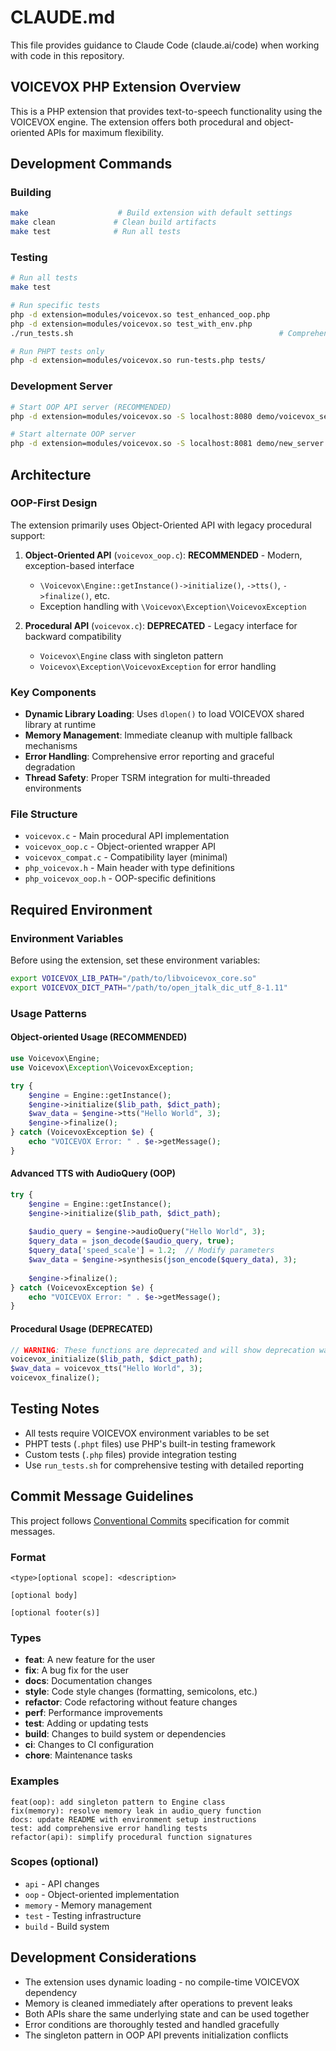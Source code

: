 # CLAUDE.md

This file provides guidance to Claude Code (claude.ai/code) when working with code in this repository.

## VOICEVOX PHP Extension Overview

This is a PHP extension that provides text-to-speech functionality using the VOICEVOX engine. The extension offers both procedural and object-oriented APIs for maximum flexibility.

## Development Commands

### Building
```bash
make                    # Build extension with default settings
make clean             # Clean build artifacts
make test              # Run all tests
```

### Testing
```bash
# Run all tests
make test

# Run specific tests
php -d extension=modules/voicevox.so test_enhanced_oop.php
php -d extension=modules/voicevox.so test_with_env.php
./run_tests.sh                                              # Comprehensive test suite

# Run PHPT tests only
php -d extension=modules/voicevox.so run-tests.php tests/
```

### Development Server
```bash
# Start OOP API server (RECOMMENDED)
php -d extension=modules/voicevox.so -S localhost:8080 demo/voicevox_server.php

# Start alternate OOP server
php -d extension=modules/voicevox.so -S localhost:8081 demo/new_server.php
```

## Architecture

### OOP-First Design
The extension primarily uses Object-Oriented API with legacy procedural support:

1. **Object-Oriented API** (`voicevox_oop.c`): **RECOMMENDED** - Modern, exception-based interface
   - `\Voicevox\Engine::getInstance()->initialize()`, `->tts()`, `->finalize()`, etc.
   - Exception handling with `\Voicevox\Exception\VoicevoxException`
   
2. **Procedural API** (`voicevox.c`): **DEPRECATED** - Legacy interface for backward compatibility
   - `Voicevox\Engine` class with singleton pattern
   - `Voicevox\Exception\VoicevoxException` for error handling

### Key Components
- **Dynamic Library Loading**: Uses `dlopen()` to load VOICEVOX shared library at runtime
- **Memory Management**: Immediate cleanup with multiple fallback mechanisms
- **Error Handling**: Comprehensive error reporting and graceful degradation
- **Thread Safety**: Proper TSRM integration for multi-threaded environments

### File Structure
- `voicevox.c` - Main procedural API implementation
- `voicevox_oop.c` - Object-oriented wrapper API
- `voicevox_compat.c` - Compatibility layer (minimal)
- `php_voicevox.h` - Main header with type definitions
- `php_voicevox_oop.h` - OOP-specific definitions

## Required Environment

### Environment Variables
Before using the extension, set these environment variables:

```bash
export VOICEVOX_LIB_PATH="/path/to/libvoicevox_core.so"
export VOICEVOX_DICT_PATH="/path/to/open_jtalk_dic_utf_8-1.11"
```

### Usage Patterns

#### Object-oriented Usage (RECOMMENDED)
```php
use Voicevox\Engine;
use Voicevox\Exception\VoicevoxException;

try {
    $engine = Engine::getInstance();
    $engine->initialize($lib_path, $dict_path);
    $wav_data = $engine->tts("Hello World", 3);
    $engine->finalize();
} catch (VoicevoxException $e) {
    echo "VOICEVOX Error: " . $e->getMessage();
}
```

#### Advanced TTS with AudioQuery (OOP)
```php
try {
    $engine = Engine::getInstance();
    $engine->initialize($lib_path, $dict_path);
    
    $audio_query = $engine->audioQuery("Hello World", 3);
    $query_data = json_decode($audio_query, true);
    $query_data['speed_scale'] = 1.2;  // Modify parameters
    $wav_data = $engine->synthesis(json_encode($query_data), 3);
    
    $engine->finalize();
} catch (VoicevoxException $e) {
    echo "VOICEVOX Error: " . $e->getMessage();
}
```

#### Procedural Usage (DEPRECATED)
```php
// WARNING: These functions are deprecated and will show deprecation warnings
voicevox_initialize($lib_path, $dict_path);
$wav_data = voicevox_tts("Hello World", 3);
voicevox_finalize();
```

## Testing Notes

- All tests require VOICEVOX environment variables to be set
- PHPT tests (`.phpt` files) use PHP's built-in testing framework
- Custom tests (`.php` files) provide integration testing
- Use `run_tests.sh` for comprehensive testing with detailed reporting

## Commit Message Guidelines

This project follows [Conventional Commits](https://www.conventionalcommits.org/) specification for commit messages.

### Format
```
<type>[optional scope]: <description>

[optional body]

[optional footer(s)]
```

### Types
- **feat**: A new feature for the user
- **fix**: A bug fix for the user
- **docs**: Documentation changes
- **style**: Code style changes (formatting, semicolons, etc.)
- **refactor**: Code refactoring without feature changes
- **perf**: Performance improvements
- **test**: Adding or updating tests
- **build**: Changes to build system or dependencies
- **ci**: Changes to CI configuration
- **chore**: Maintenance tasks

### Examples
```
feat(oop): add singleton pattern to Engine class
fix(memory): resolve memory leak in audio_query function
docs: update README with environment setup instructions
test: add comprehensive error handling tests
refactor(api): simplify procedural function signatures
```

### Scopes (optional)
- `api` - API changes
- `oop` - Object-oriented implementation
- `memory` - Memory management
- `test` - Testing infrastructure
- `build` - Build system

## Development Considerations

- The extension uses dynamic loading - no compile-time VOICEVOX dependency
- Memory is cleaned immediately after operations to prevent leaks
- Both APIs share the same underlying state and can be used together
- Error conditions are thoroughly tested and handled gracefully
- The singleton pattern in OOP API prevents initialization conflicts